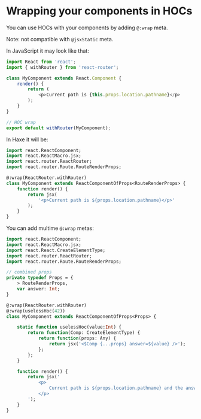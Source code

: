 # Wrapping your components in HOCs

You can use HOCs with your components by adding `@:wrap` meta.

Note: not compatible with `@jsxStatic` meta.

In JavaScript it may look like that:
```javascript
import React from 'react';
import { withRouter } from 'react-router';

class MyComponent extends React.Component {
    render() {
        return (
            <p>Current path is {this.props.location.pathname}</p>
        );
    }
}

// HOC wrap
export default withRouter(MyComponent);
```

In Haxe it will be:

```haxe
import react.ReactComponent;
import react.ReactMacro.jsx;
import react.router.ReactRouter;
import react.router.Route.RouteRenderProps;

@:wrap(ReactRouter.withRouter)
class MyComponent extends ReactComponentOfProps<RouteRenderProps> {
	function render() {
		return jsx(
            '<p>Current path is ${props.location.pathname}</p>'
        );
	}
}
```

You can add multime `@:wrap` metas:

```haxe
import react.ReactComponent;
import react.ReactMacro.jsx;
import react.React.CreateElementType;
import react.router.ReactRouter;
import react.router.Route.RouteRenderProps;

// combined props
private typedef Props = {
	> RouteRenderProps,
	var answer: Int;
}

@:wrap(ReactRouter.withRouter)
@:wrap(uselessHoc(42))
class MyComponent extends ReactComponentOfProps<Props> {

	static function uselessHoc(value:Int) {
		return function(Comp: CreateElementType) {
			return function(props: Any) {
				return jsx('<$Comp {...props} answer=${value} />');
			};
		};
	}

	function render() {
		return jsx('
			<p>
				Current path is ${props.location.pathname} and the answer is ${props.answer}
			</p>
		');
	}
}
```
